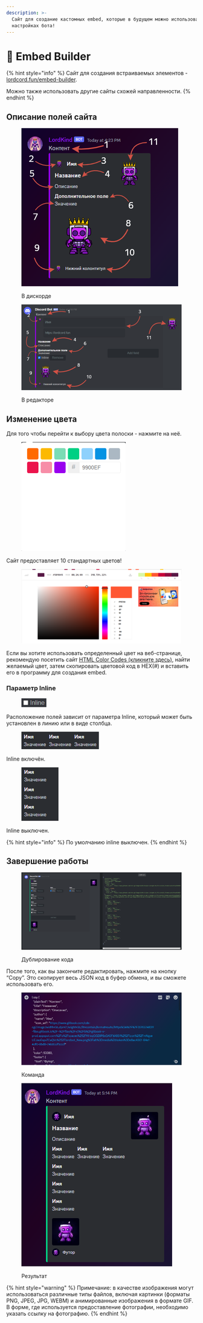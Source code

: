 ```yaml
---
description: >-
  Сайт для создание кастомных embed, которые в будущем можно использовать в
  настройках бота!
---
```


# 📝 Embed Builder

{% hint style="info" %}
Сайт для создания встраиваемых элементов - [lordcord.fun/embed-builder](https://lordcord.fun/embed-builder).&#x20;

Можно также использовать другие сайты схожей направленности.
{% endhint %}

## Описание полей сайта

<figure><img src="../../.gitbook/assets/image (16).png" alt=""><figcaption><p>В дискорде</p></figcaption></figure>

<figure><img src="../../.gitbook/assets/image (15).png" alt=""><figcaption><p>В редакторе</p></figcaption></figure>

## Изменение цвета&#x20;

Для того чтобы перейти к выбору цвета полоски - нажмите на неё.

<figure><img src="../../.gitbook/assets/image (18).png" alt=""><figcaption></figcaption></figure>

Сайт предоставляет 10 стандартных цветов!

<figure><img src="../../.gitbook/assets/image (19).png" alt=""><figcaption></figcaption></figure>

Если вы хотите использовать определенный цвет на веб-странице, рекомендую посетить сайт [HTML Color Codes (кликните здесь)](https://htmlcolorcodes.com/), найти желаемый цвет, затем скопировать цветовой код в HEX(#) и вставить его в программу для создания embed.

### Параметр Inline

<figure><img src="../../.gitbook/assets/image (20).png" alt=""><figcaption></figcaption></figure>

Расположение полей зависит от параметра Inline, который может быть установлен в линию или в виде столбца.

<figure><img src="../../.gitbook/assets/image (21).png" alt=""><figcaption></figcaption></figure>

Inline включён.

<figure><img src="../../.gitbook/assets/image (22).png" alt=""><figcaption></figcaption></figure>

Inline выключен.

{% hint style="info" %}
По умолчанию inline выключен.
{% endhint %}

## Завершение работы

<figure><img src="../../.gitbook/assets/image (23).png" alt=""><figcaption><p>Дублирование кода</p></figcaption></figure>

После того, как вы закончите редактировать, нажмите на кнопку “Copy”. Это скопирует весь JSON код в буфер обмена, и вы сможете использовать его.

<figure><img src="../../.gitbook/assets/image (25).png" alt=""><figcaption><p>Команда</p></figcaption></figure>

<figure><img src="../../.gitbook/assets/image (24).png" alt=""><figcaption><p>Результат</p></figcaption></figure>

{% hint style="warning" %}
Примечание: в качестве изображения могут использоваться различные типы файлов, включая картинки (форматы PNG, JPEG, JPG, WEBМ) и анимированные изображения в формате GIF.\
В форме, где используется предоставление фотографии, необходимо указать ссылку на фотографию.
{% endhint %}

